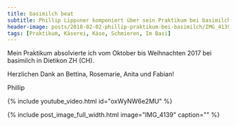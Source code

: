 ```yaml
---
title: basimilch beat
subtitle: Phillip Lippuner komponiert über sein Praktikum bei basimilch von Oktober bis Dezember 2017
header-image: posts/2018-02-02-phillip-praktikum-bei-basimilch/IMG_4139_300px.jpg
tags: [Praktikum, Käserei, Käse, Schmieren, Im Basi]
---
```


Mein Praktikum absolvierte ich vom Oktober bis Weihnachten 2017 bei basimilch in
Dietikon ZH (CH).

Herzlichen Dank an Bettina, Rosemarie, Anita und Fabian!

Phillip

{% include youtube_video.html id="oxWyNW6e2MU" %}

{% include post_image_full_width.html image="IMG_4139" caption="" %}
